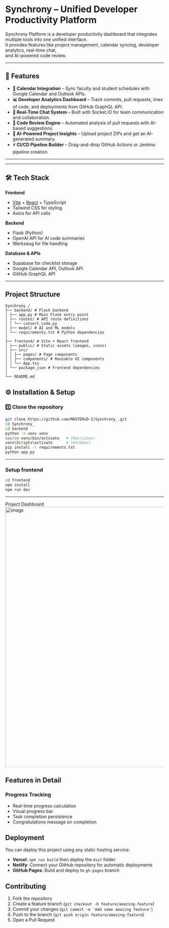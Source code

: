 # Synchrony – Unified Developer Productivity Platform

Synchrony Platform is a developer productivity dashboard that integrates multiple tools into one unified interface.  
It provides features like project management, calendar syncing, developer analytics, real-time chat,  
and AI-powered code review.

---

## 🚀 Features

- **📅 Calendar Integration** – Sync faculty and student schedules with Google Calendar and Outlook APIs.
- **📊 Developer Analytics Dashboard** – Track commits, pull requests, lines of code, and deployments from GitHub GraphQL API.
- **💬 Real-Time Chat System** – Built with Socket.IO for team communication and collaboration.
- **🤖 Code Review Engine** – Automated analysis of pull requests with AI-based suggestions.
- **🧠 AI-Powered Project Insights** – Upload project ZIPs and get an AI-generated summary.
- **⚡ CI/CD Pipeline Builder** – Drag-and-drop GitHub Actions or Jenkins pipeline creation.

---


---

## 🛠 Tech Stack

**Frontend**
- [Vite](https://vitejs.dev/) + [React](https://react.dev/) + TypeScript
- Tailwind CSS for styling
- Axios for API calls

**Backend**
- Flask (Python)
- OpenAI API for AI code summaries
- Werkzeug for file handling

**Database & APIs**
- Supabase for checklist storage
- Google Calendar API, Outlook API
- GitHub GraphQL API

---

## Project Structure
```
Synchrony_/
├── backend/ # Flask backend
│ ├── app.py # Main Flask entry point
│ ├── routes/ # API route definitions
│ │ └── convert_code.py
│ ├── model/ # AI and ML models
│ └── requirements.txt # Python dependencies
│
├── frontend/ # Vite + React frontend
│ ├── public/ # Static assets (images, icons)
│ ├── src/
│ │ ├── pages/ # Page components
│ │ ├── components/ # Reusable UI components
│ │ └── App.tsx
│ └── package.json # Frontend dependencies
│
└── README.md

```

## ⚙️ Installation & Setup

### 1️⃣ Clone the repository
```bash
git clone https://github.com/MASTERxD-2/Synchrony_.git
cd Synchrony_
cd backend
python -m venv venv
source venv/bin/activate   # (Mac/Linux)
venv\Scripts\activate      # (Windows)
pip install -r requirements.txt
python app.py
```
---

### Setup frontend
``` bash
cd frontend
npm install
npm run dev
```

---
Project Dashboard
<img width="1512" height="824" alt="image" src="https://github.com/user-attachments/assets/ca399423-e2b5-423f-a606-fab9083a3ced" />


## Features in Detail


### Progress Tracking
- Real-time progress calculation
- Visual progress bar
- Task completion persistence
- Congratulations message on completion

## Deployment

You can deploy this project using any static hosting service:
- **Vercel**: `npm run build` then deploy the `dist` folder
- **Netlify**: Connect your GitHub repository for automatic deployments
- **GitHub Pages**: Build and deploy to `gh-pages` branch

## Contributing

1. Fork the repository
2. Create a feature branch (`git checkout -b feature/amazing-feature`)
3. Commit your changes (`git commit -m 'Add some amazing feature'`)
4. Push to the branch (`git push origin feature/amazing-feature`)
5. Open a Pull Request

